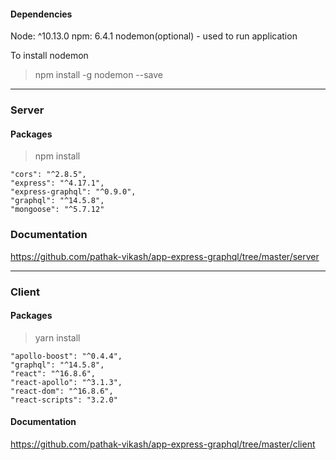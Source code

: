 
#### Dependencies
Node: ^10.13.0
npm: 6.4.1
nodemon(optional) - used to run application

To install nodemon
> npm install -g nodemon --save

------------------------

### Server 

#### Packages

> npm install
```
"cors": "^2.8.5",
"express": "^4.17.1",
"express-graphql": "^0.9.0",
"graphql": "^14.5.8",
"mongoose": "^5.7.12"
```

### Documentation
https://github.com/pathak-vikash/app-express-graphql/tree/master/server

---------------------

### Client

#### Packages
> yarn install

```
"apollo-boost": "^0.4.4",
"graphql": "^14.5.8",
"react": "^16.8.6",
"react-apollo": "^3.1.3",
"react-dom": "^16.8.6",
"react-scripts": "3.2.0"
```


#### Documentation
https://github.com/pathak-vikash/app-express-graphql/tree/master/client